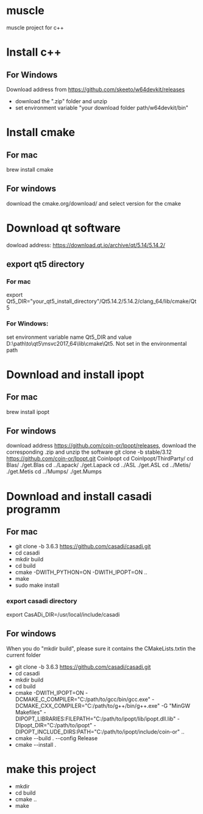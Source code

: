 # muscle
muscle project for c++

# Install c++

## For Windows
Download address from https://github.com/skeeto/w64devkit/releases
* download the ".zip" folder and unzip
* set environment variable "your download folder path/w64devkit/bin"

# Install cmake

## For mac

brew install cmake

## For windows

download the cmake.org/download/ and select version for the cmake

# Download qt software
dowload address: https://download.qt.io/archive/qt/5.14/5.14.2/

## export qt5 directory

### For mac
export Qt5_DIR="your_qt5_install_directory"/Qt5.14.2/5.14.2/clang_64/lib/cmake/Qt5

### For Windows:
set environment variable name Qt5_DIR and value D:\path\to\qt5\msvc2017_64\lib\cmake\Qt5. Not set in the environmental path

# Download and install ipopt

## For mac
brew install ipopt

## For windows
download address https://github.com/coin-or/Ipopt/releases, download the corresponding .zip and unzip the software
git clone -b stable/3.12 https://github.com/coin-or/Ipopt.git CoinIpopt
cd CoinIpopt/ThirdParty/
cd Blas/
./get.Blas
cd ../Lapack/
./get.Lapack
cd ../ASL
./get.ASL
cd ../Metis/
./get.Metis
cd ../Mumps/
./get.Mumps


# Download and install casadi programm

## For mac
* git clone -b 3.6.3 https://github.com/casadi/casadi.git
* cd casadi
* mkdir build
* cd build
* cmake -DWITH_PYTHON=ON -DWITH_IPOPT=ON ..
* make
* sudo make install

### export casadi directory
export CasADi_DIR=/usr/local/include/casadi

## For windows
When you do "mkdir build", please sure it contains the CMakeLists.txtin the current folder
* git clone -b 3.6.3 https://github.com/casadi/casadi.git
* cd casadi
* mkdir build
* cd build
* cmake -DWITH_IPOPT=ON -DCMAKE_C_COMPILER="C:/path/to/gcc/bin/gcc.exe" -DCMAKE_CXX_COMPILER="C:/path/to/g++/bin/g++.exe" -G "MinGW Makefiles" -DIPOPT_LIBRARIES:FILEPATH="C:/path/to/ipopt/lib/ipopt.dll.lib" -DIpopt_DIR="C:/path/to/ipopt" -DIPOPT_INCLUDE_DIRS:PATH="C:/path/to/ipopt/include/coin-or" ..
* cmake --build . --config Release
* cmake --install .


# make this project
* mkdir
* cd build
* cmake ..
* make

